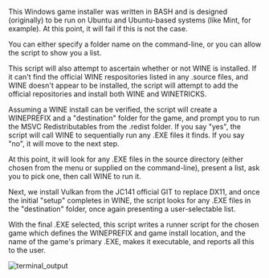 This Windows game installer was written in BASH and is designed (originally) to be run on Ubuntu and Ubuntu-based systems
(like Mint, for example). At this point, it will fail if this is not the case.

You can either specify a folder name on the command-line, or you can allow the script to show you a list.

This script will also attempt to ascertain whether or not WINE is installed. If it can't find the official WINE respositories
listed in any .source files, and WINE doesn't appear to be installed, the script will attempt to add the official repositories
and install both WINE and WINETRICKS.

Assuming a WINE install can be verified, the script will create a WINEPREFIX and a "destination" folder for the game, and
prompt you to run the MSVC Redistributables from the .redist folder. If you say "yes", the script will call WINE to 
sequentially run any .EXE files it finds. If you say "no", it will move to the next step.

At this point, it will look for any .EXE files in the source directory (either chosen from the menu or supplied on the
command-line), present a list, ask you to pick one, then call WINE to run it.

Next, we install Vulkan from the JC141 official GIT to replace DX11, and once the initial "setup" completes in WINE, the
script looks for any .EXE files in the "destination" folder, once again presenting a user-selectable list.

With the final .EXE selected, this script writes a runner script for the chosen game which defines the WINEPREFIX and
game install location, and the name of the game's primary .EXE, makes it executable, and reports all this to the user.

![terminal_output](https://github.com/user-attachments/assets/0321c339-ff94-499a-a352-155c7495f155)
